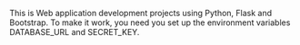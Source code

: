 This is Web application development projects using Python, Flask and Bootstrap.
To make it work, you need you set up the environment variables DATABASE_URL and SECRET_KEY.
